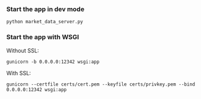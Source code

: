 ### Start the app in dev mode

```
python market_data_server.py
```

### Start the app with WSGI

Without SSL:

```
gunicorn -b 0.0.0.0:12342 wsgi:app
```

With SSL:

```
gunicorn --certfile certs/cert.pem --keyfile certs/privkey.pem --bind 0.0.0.0:12342 wsgi:app
```
